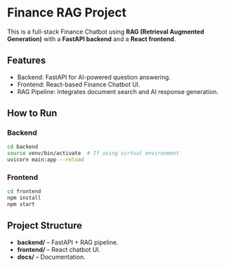 # Finance RAG Project

This is a full-stack Finance Chatbot using **RAG (Retrieval Augmented Generation)** with a **FastAPI backend** and a **React frontend**.

## Features
- Backend: FastAPI for AI-powered question answering.
- Frontend: React-based Finance Chatbot UI.
- RAG Pipeline: Integrates document search and AI response generation.

## How to Run
### Backend
```bash
cd backend
source venv/bin/activate  # If using virtual environment
uvicorn main:app --reload
```

### Frontend
```bash
cd frontend
npm install
npm start
```

## Project Structure
- **backend/** – FastAPI + RAG pipeline.
- **frontend/** – React chatbot UI.
- **docs/** – Documentation.


